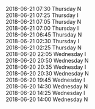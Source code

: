 2018-06-21 07:30 Thursday  N  
2018-06-21 07:25 Thursday  I  
2018-06-21 07:05 Thursday  N  
2018-06-21 07:00 Thursday  I  
2018-06-21 06:45 Thursday  N  
2018-06-21 02:30 Thursday  I  
2018-06-21 02:25 Thursday  N  
2018-06-20 22:05 Wednesday  I  
2018-06-20 20:50 Wednesday  N  
2018-06-20 20:35 Wednesday  I  
2018-06-20 20:30 Wednesday  N  
2018-06-20 19:45 Wednesday  I  
2018-06-20 14:30 Wednesday  N  
2018-06-20 14:25 Wednesday  I  
2018-06-20 14:00 Wednesday  N  
